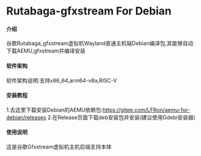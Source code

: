 # Rutabaga-gfxstream For Debian

#### 介绍
谷歌Rutabaga_gfxstream虚拟机Wayland直通主机端Debian编译包,其能够自动下载AEMU,gfxstream并编译安装

#### 软件架构
软件架构说明:支持x86_64,arm64-v8a,RISC-V


#### 安装教程

1.去这里下载安装Debian的AEMU依赖包:https://gitee.com/LFRon/aemu-for-debian/releases
2.在Release页面下载deb安装包并安装(建议使用Gdebi安装器)

#### 使用说明

这是谷歌Gfxstream虚拟机主机后端支持本体


